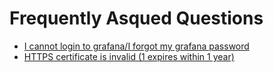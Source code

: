 # Frequently Asqued Questions 

- [I cannot login to grafana/I forgot my grafana password](../grafana/README.md#forgotten-admin-password)
- [HTTPS certificate is invalid (1 expires within 1 year)](./certbot_on_centos.md)
